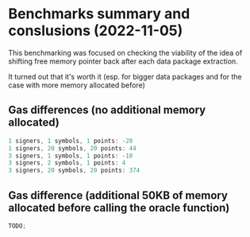 # Benchmarks summary and conslusions (2022-11-05)

This benchmarking was focused on checking the viability of the idea of shifting free memory pointer back after each data package extraction.

It turned out that it's worth it (esp. for bigger data packages and for the case with more memory allocated before)

## Gas differences (no additional memory allocated)

```js
1 signers, 1 symbols, 1 points: -20
1 signers, 20 symbols, 20 points: 44
3 signers, 1 symbols, 1 points: -10
3 signers, 2 symbols, 1 points: 4
3 signers, 20 symbols, 20 points: 374
```

## Gas difference (additional 50KB of memory allocated before calling the oracle function)

```js
TODO;
```
